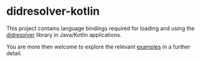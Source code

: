 # didresolver-kotlin

This project contains language bindings required for loading and using the [didresolver](https://github.com/e-id-admin/didresolver) library in Java/Kotlin applications.

You are more then welcome to explore the relevant [examples](https://github.com/e-id-admin/didresolver-examples) in a further detail.
